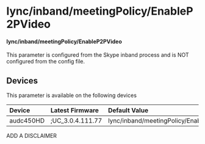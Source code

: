 ﻿---
description: lync/inband/meetingPolicy/EnableP2PVideo
search:
    keywords: ['lync','inband','meetingPolicy','EnableP2PVideo']
---

# lync/inband/meetingPolicy/EnableP2PVideo

#### lync/inband/meetingPolicy/EnableP2PVideo

This parameter is configured from the Skype inband process and is NOT configured from the config file.



## Devices
This parameter is available on the following devices

| Device | Latest Firmware | Default Value |
|:---|:---|:---|
| audc450HD | ;UC_3.0.4.111.77 | lync/inband/meetingPolicy/EnableP2PVideo=0 

ADD A DISCLAIMER
